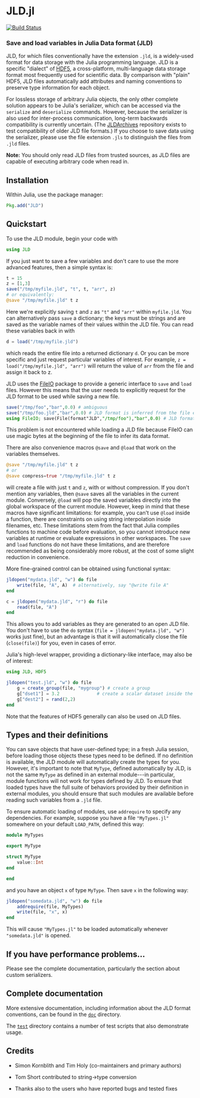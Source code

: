 # JLD.jl
[![Build Status](https://github.com/JuliaIO/JLD.jl/workflows/CI/badge.svg?branch=master)](https://github.com/JuliaIO/JLD.jl/actions)

### Save and load variables in Julia Data format (JLD)


JLD, for which files conventionally have the extension `.jld`, is a
widely-used format for data storage with the Julia programming
language.  JLD is a specific "dialect" of [HDF5][HDF5], a
cross-platform, multi-language data storage format most frequently
used for scientific data.  By comparison with "plain" HDF5, JLD files
automatically add attributes and naming conventions to preserve type
information for each object.

For lossless storage of arbitrary Julia objects, the only other
complete solution appears to be Julia's serializer, which can be
accessed via the `serialize` and `deserialize` commands.  However,
because the serializer is also used for inter-process communication,
long-term backwards compatibility is currently uncertain.  (The
[JLDArchives](https://github.com/JuliaIO/JLDArchives.jl.git) repository exists to test compatibility of older JLD file
formats.) If you choose to save data using the serializer, please use
the file extension `.jls` to distinguish the files from `.jld` files.

**Note:** You should only read JLD files from trusted sources, as JLD files are capable of executing arbitrary code when read in.


## Installation

Within Julia, use the package manager:
```julia
Pkg.add("JLD")
```


## Quickstart

To use the JLD module, begin your code with

```julia
using JLD
```

If you just want to save a few variables and don't care to use the more
advanced features, then a simple syntax is:

```julia
t = 15
z = [1,3]
save("/tmp/myfile.jld", "t", t, "arr", z)
# or equivalently:
@save "/tmp/myfile.jld" t z
```
Here we're explicitly saving `t` and `z` as `"t"` and `"arr"` within
`myfile.jld`. You can alternatively pass `save` a dictionary; the keys must be
strings and are saved as the variable names of their values within the JLD
file. You can read these variables back in with
```julia
d = load("/tmp/myfile.jld")
```
which reads the entire file into a returned dictionary `d`. Or you can be more
specific and just request particular variables of interest. For example, `z =
load("/tmp/myfile.jld", "arr")` will return the value of `arr` from the file
and assign it back to z.

JLD uses the [FileIO](https://github.com/JuliaIO/FileIO.jl) package to provide a generic
interface to `save` and `load` files. However this means that the user needs to
explicitly request for the JLD format to be used while saving a new file.
```julia
save("/tmp/foo","bar",0.0) # ambiguous
save("/tmp/foo.jld","bar",0.0) # JLD format is inferred from the file extension
using FileIO; save(File(format"JLD","/tmp/foo"),"bar",0.0) # JLD format explicitly requested using FileIO
```
This problem is not encountered while loading a JLD file because FileIO can use
magic bytes at the beginning of the file to infer its data format.

There are also convenience macros `@save` and `@load` that work on the
variables themselves.
```julia
@save "/tmp/myfile.jld" t z
# or
@save compress=true "/tmp/myfile.jld" t z
```
will create a file with just `t` and `z`, with or without compression.
If you don't mention any variables, then `@save` saves all the variables in the
current module. Conversely, `@load` will pop the saved variables directly into
the global workspace of the current module.
However, keep in mind that these macros have significant limitations: for example,
you can't use `@load` inside a function, there are constraints on using string
interpolation inside filenames, etc. These limitations stem
from the fact that Julia compiles functions to machine code before evaluation,
so you cannot introduce new variables at runtime or evaluate expressions
in other workspaces.
The `save` and `load` functions do not have these limitations, and are therefore
recommended as being considerably more robust, at the cost of some slight
reduction in convenience.

More fine-grained control can be obtained using functional syntax:

```julia
jldopen("mydata.jld", "w") do file
    write(file, "A", A)  # alternatively, say "@write file A"
end

c = jldopen("mydata.jld", "r") do file
    read(file, "A")
end
```
This allows you to add variables as they are generated to an open JLD file.
You don't have to use the `do` syntax (`file = jldopen("mydata.jld", "w")` works
just fine), but an advantage is that it will automatically close the file (`close(file)`)
for you, even in cases of error.

Julia's high-level wrapper, providing a dictionary-like interface, may
also be of interest:

```julia
using JLD, HDF5

jldopen("test.jld", "w") do file
    g = create_group(file, "mygroup") # create a group
    g["dset1"] = 3.2              # create a scalar dataset inside the group
    g["dest2"] = rand(2,2)
end
```

Note that the features of HDF5 generally can also be used on JLD files.

## Types and their definitions

You can save objects that have user-defined type; in a fresh Julia session, before loading those objects these types need to be defined. If no definition is available, the JLD module will automatically create the types for you.  However, it's important to note that `MyType`, defined automatically by JLD, is not the same `MyType` as defined in an external module---in particular, module functions will not work for types defined by JLD.  To ensure that loaded types have the full suite of behaviors provided by their definition in external modules, you should ensure that such modules are available before reading such variables from a `.jld` file.

To ensure automatic loading of modules, use `addrequire` to specify any dependencies. For example, suppose you have a file `"MyTypes.jl"` somewhere on your default `LOAD_PATH`, defined this way:
```julia
module MyTypes

export MyType

struct MyType
    value::Int
end

end
```
and you have an object `x` of type `MyType`. Then save `x` in the following way:

```julia
jldopen("somedata.jld", "w") do file
    addrequire(file, MyTypes)
    write(file, "x", x)
end
```
This will cause `"MyTypes.jl"` to be loaded automatically whenever `"somedata.jld"` is opened.

## If you have performance problems...

Please see the complete documentation, particularly the section about custom serializers.

## Complete documentation

More extensive documentation, including information about the JLD
format conventions, can be found in the [`doc`](doc/) directory.

The [`test`](test/) directory contains a number of test scripts that also
demonstrate usage.

## Credits

- Simon Kornblith and Tim Holy (co-maintainers and primary authors)

- Tom Short contributed to string->type conversion

- Thanks also to the users who have reported bugs and tested fixes


[Julia]: http://julialang.org "Julia"
[HDF5]: http://www.hdfgroup.org/HDF5/ "HDF5"
